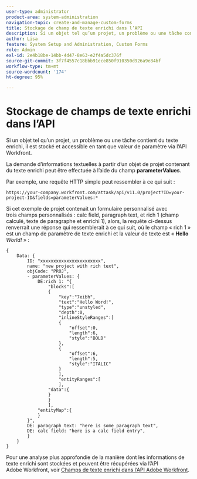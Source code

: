 ```yaml
---
user-type: administrator
product-area: system-administration
navigation-topic: create-and-manage-custom-forms
title: Stockage de champ de texte enrichi dans l’API
description: Si un objet tel qu’un projet, un problème ou une tâche contient du texte enrichi, il est stocké et accessible en tant que valeur de paramètre via l’API Workfront.
author: Lisa
feature: System Setup and Administration, Custom Forms
role: Admin
exl-id: 2e4b18be-14bb-4d47-8e63-e2f4a5dc376f
source-git-commit: 3f7f4557c18bbb91ece850f910350d926a9e84bf
workflow-type: tm+mt
source-wordcount: '174'
ht-degree: 95%

---
```


# Stockage de champs de texte enrichi dans l’API

Si un objet tel qu’un projet, un problème ou une tâche contient du texte enrichi, il est stocké et accessible en tant que valeur de paramètre via l’API Workfront.

La demande d’informations textuelles à partir d’un objet de projet contenant du texte enrichi peut être effectuée à l’aide du champ **parameterValues**.

Par exemple, une requête HTTP simple peut ressembler à ce qui suit :

`https://your-company.workfront.com/attask/api/v11.0/project?ID=your-project-ID&fields=parameterValues:*`

Si cet exemple de projet contenait un formulaire personnalisé avec trois champs personnalisés : calc field, paragraph text, et rich 1 (champ calculé, texte de paragraphe et enrichi 1), alors, la requête ci-dessus renverrait une réponse qui ressemblerait à ce qui suit, où le champ « rich 1 » est un champ de paramètre de texte enrichi et la valeur de texte est « **Hello** *World!* » :

```
{
    Data: {
        ID: "xxxxxxxxxxxxxxxxxxxxxxx",
        name: "new project with rich text",
        objCode: "PROJ",
        - parameterValues: {
            DE:rich 1: "{
                "blocks":[
                {
                    "key":"7eibh",
                    "text":"Hello Word!",
                    "type":"unstyled",
                    "depth":0,
                    "inlineStyleRanges":[
                    {
                        "offset":0,
                        "length":6,
                        "style":"BOLD"
                    },
                    {
                        "offset":6,
                        "length":5,
                        "style":"ITALIC"
                    }
                    ],
                    "entityRanges":[
                    ],
                "data":{
                }
                }
                ],
            "entityMap":{
            }
        }",
        DE: paragraph text: "here is some paragraph text",
        DE: calc field: "here is a calc field entry",
        }
    }
}
```

Pour une analyse plus approfondie de la manière dont les informations de texte enrichi sont stockées et peuvent être récupérées via l’API Adobe Workfront, voir [Champs de texte enrichi dans l’API Adobe Workfront](../../../wf-api/general/rich-text-field-api.md).

